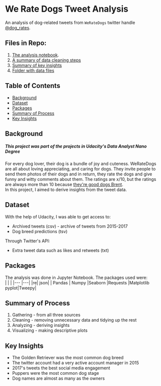 # We Rate Dogs Tweet Analysis

An analysis of dog-related tweets from `WeRateDogs` twitter handle [@dog_rates](https://twitter.com/dog_rates).

## Files in Repo:

1. [The analysis notebook](we-rate-dogs-analysis.ipynb).
2. [A summary of data cleaning steps](wrangle_report.ipynb)
3. [Summary of key insights](insights-summary.ipynb)
4. [Folder with data files](data)

## Table of Contents
- [Background](#background)
- [Dataset](#dataset)
- [Packages](#packages)
- [Summary of Process](#summary-of-process)
- [Key Insights](#key-insights)

## Background
##### This project was part of the projects in Udacity's Data Analyst Nano Degree

For every dog lover, their dog is a bundle of joy and cuteness. WeRateDogs are all about loving appreciating, and caring for dogs. They invite people to send them photos of their dogs and in return, they rate the dogs and give funny and witty comments about them. The ratings are x/10, but the ratings are always more than 10 because [they're good dogs Brent](https://twitter.com/dog_rates/status/775410014383026176?lang=en).  
In this project, I aimed to derive insights from the tweet data.

## Dataset
With the help of Udacity, I was able to get access to:
+ Archived tweets (csv) - archive of tweets from 2015-2017
+ Dog breed predictions (tsv) 

Through Twitter's API:
+ Extra tweet data such as likes and retweets (txt) 

## Packages
The analysis was done in Jupyter Notebook. The packages used were:  
| | |
|--- |---|
|re| json|
| Pandas | Numpy 
|Seaborn |Requests
|Matplotlib pyplot|Tweepy|

## Summary of Process
1. Gathering - from all three sources
2. Cleaning - removing unnecessary data and tidying up the rest
3. Analyzing - deriving insights
4. Visualizing - making descriptive plots
## Key Insights
+ The Golden Retriever was the most common dog breed
+ The twitter account had a very active account manager in 2015
+ 2017's tweets the best social media engagement
+ Puppers were the most common dog stage
+ Dog names are almost as many as the owners
